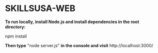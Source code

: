 # SKILLSUSA-WEB

**To run locally, install Node.js and install dependencies in the root directory:**

npm install

**Then type** "node server.js" **in the console and visit** http://localhost:3000/